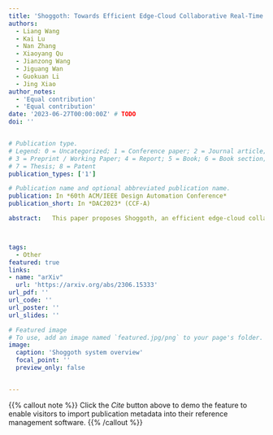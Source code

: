 ```yaml
---
title: 'Shoggoth: Towards Efficient Edge-Cloud Collaborative Real-Time Video Inference via Adaptive Online Learning'
authors:
  - Liang Wang 
  - Kai Lu
  - Nan Zhang
  - Xiaoyang Qu
  - Jianzong Wang
  - Jiguang Wan
  - Guokuan Li
  - Jing Xiao
author_notes:
  - 'Equal contribution'
  - 'Equal contribution'
date: '2023-06-27T00:00:00Z' # TODO
doi: ''


# Publication type.
# Legend: 0 = Uncategorized; 1 = Conference paper; 2 = Journal article;
# 3 = Preprint / Working Paper; 4 = Report; 5 = Book; 6 = Book section;
# 7 = Thesis; 8 = Patent
publication_types: ['1']

# Publication name and optional abbreviated publication name.
publication: In *60th ACM/IEEE Design Automation Conference*
publication_short: In *DAC2023* (CCF-A)

abstract:   This paper proposes Shoggoth, an efficient edge-cloud collaborative architecture, for boosting inference performance on real-time video of changing scenes. Shoggoth uses online knowledge distillation to improve the accuracy of models suffering from data drift and offloads the labeling process to the cloud, alleviating constrained resources of edge devices. At the edge, we design adaptive training using small batches to adapt models under limited computing power, and adaptive sampling of training frames for robustness and reducing bandwidth. The evaluations on the realistic dataset show 15%–20% model accuracy improvement compared to the edge-only strategy and fewer network costs than the cloud-only strategy.



tags:
  - Other
featured: true
links:
- name: "arXiv"
  url: 'https://arxiv.org/abs/2306.15333'
url_pdf: ''
url_code: ''
url_poster: ''
url_slides: ''

# Featured image
# To use, add an image named `featured.jpg/png` to your page's folder.
image:
  caption: 'Shoggoth system overview'
  focal_point: ''
  preview_only: false


---
```


{{% callout note %}}
Click the _Cite_ button above to demo the feature to enable visitors to import publication metadata into their reference management software.
{{% /callout %}}

